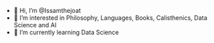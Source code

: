 - 👋 Hi, I’m @Issamthejoat
- 👀 I’m interested in Philosophy, Languages, Books, Calisthenics, Data Science and AI
- 🌱 I’m currently learning Data Science


<!---
Issamthejoat/Issamthejoat is a ✨ special ✨ repository because its `README.md` (this file) appears on your GitHub profile.
You can click the Preview link to take a look at your changes.
--->
